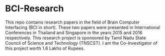 # BCI-Research
This repo contains research papers in the field of Brain Computer Interfacing (BCI in short). These two papers were presented in International Conferences in Thailand and Singapore in the years 2015 and 2016 respectively. This research project is sponsored by Tamil Nadu State Council of Science and Technology (TNSCST). I am the Co-Investigator of this project worth 1.6 Lakhs of Rupees.
